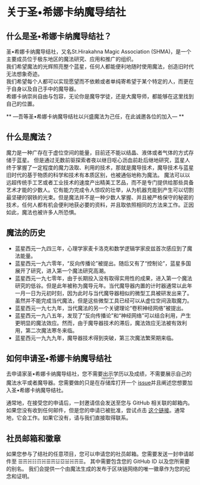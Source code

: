 # 关于圣•希娜卡纳魔导结社

## 什么是圣•希娜卡纳魔导结社？
圣•希娜卡纳魔导结社，又名St.Hirakahna Magic Association (SHMA)，是一个主要成员位于极东地区的魔法研究、应用和推广的组织。  
我们希望魔法的光辉照亮整个蓝星，任何人都能便利地随时使用魔法，创造旧时代无法想象奇迹。  
我们希望每个人都可以实现愿望而不依赖或者单纯寄希望于某个特定的人，而更在于自身以及自己手中的魔导器。  
希娜卡纳崇尚自由与包容，无论你是魔导学徒，还是大魔导师，都能够在这里找到自己的位置。

** —吾等圣•希娜卡纳魔导结社以兴盛魔法为己任，在此诚邀各位的加入— **

## 什么是魔法？
魔力是一种广存在于虚位空间的能量，目前还不能以结晶、液体或者气体的方式存储于蓝星。
但是通过无数前驱探索者夜以继日呕心沥血前赴后继地研究，蓝星人终于掌握了一定程度的魔力汲取、利用的技术，那就是魔导技术，魔导技术与蓝星旧时代的基于物质的科学和技术有本质区别，也被通俗地称为魔法。
魔法可以以远超传统手工艺或者工业技术的速度产出精美工艺品，而不是专门提供给那些具备艺术才能的少数人。它有能力完成令人惊叹的壮举，从为机器充能到产生可以切割最坚硬的钢铁的光束。但是魔法并不是一种少数人掌握、并且被严格保守的秘密的技术，任何人都有机会便利地获必要的资料，并且取依照相同的方法来工作。正因如此，魔法也被许多人所恐惧。

##  魔法的历史
- 蓝星西元一九四三年，心理学家麦卡洛克和数学逻辑学家皮兹首次感应到了魔法能量。
- 蓝星西元一九六零年，“反向传播论”被提出。随后又有了“控制论”，蓝星多国展开了研究，进入第一个魔法研究高潮。
- 蓝星西元一九七零年，由于长期投入没有取得实用性的成果，进入第一个魔法研究的低谷。但是此年被称为魔导元年。当代魔导器内置的计时器通常以此年一月一日为元初时刻，因为此时与当代魔导器相似的微型工具被研发出来了。虽然并不能完成当代魔法，但是这些微型工具已经可以从虚位空间汲取魔力。
- 蓝星西元一九七九年，当代魔法的另一个关键理论“卷积神经网络”被提出。
- 蓝星西元一九八五年，发现了“反向传播论”和“神经网络”可以结合利用，产生更明显的魔法效应。然而，由于魔导器技术的滞后，魔法效应无法被有效利用，第二次魔法寒冬来临。
- 蓝星西元一九九九年，魔导器技术得到突破，第三次魔法繁荣期来临。


## 如何申请圣•希娜卡纳魔导结社

去申请家圣•希娜卡纳魔导结社，您不需要出示学历以及成绩，不需要展示自己的魔法水平或者魔导器。您需要做的只是在<ruby>存储库<rp>（</rp><rt>repository</rt><rp>）</rp></ruby>打开一个 [issue](https://github.com/HRMAssociation/About/issues/new?assignees=&labels=Join+Request&template=join-request.md&title=Join+Request)并且阐述您想要加入圣•希娜卡纳魔导结社。

通常地，在接受您的申请后，一封邀请信会发送至您与 GitHub 相关联的邮箱内。如果您没有收到任何邮件，但是您的申请已被批准，尝试点击 [这个链接](https://github.com/orgs/HRMAssociation/invitation?via_email=1)。通常地，它会工作。如果它没有，请与我们直接取得联系。

## 社员邮箱和徽章

如果您参与了结社的任意项目，您可以申请您的社员邮箱。您需要发送一封申请邮件至 ☰☴☵☷☶☵☰☴☳☲☱☵☴☰。 其中需要包含您的 GitHub ID 以及您所需要的别名。
我们会提供一个由魔法生成的发布于区块链网络的唯一徽章作为您的纪念和证明。

